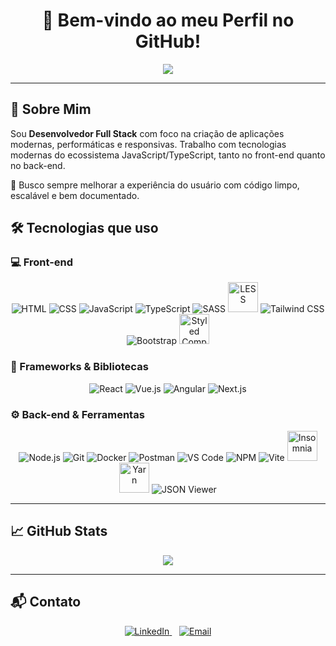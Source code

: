 <h1 align="center">👋 Bem-vindo ao meu Perfil no GitHub!</h1>

<p align="center">
  <img src="https://readme-typing-svg.herokuapp.com?font=Fira+Code&size=22&pause=1000&center=true&vCenter=true&width=435&lines=Desenvolvedor+Full+Stack;tecnologia+e+inovação;Sempre+em+busca+de+novos+desafios" />
</p>

---

## 🚀 Sobre Mim

Sou **Desenvolvedor Full Stack** com foco na criação de aplicações modernas, performáticas e responsivas. Trabalho com tecnologias modernas do ecossistema JavaScript/TypeScript, tanto no front-end quanto no back-end.

🎯 Busco sempre melhorar a experiência do usuário com código limpo, escalável e bem documentado.

## 🛠️ Tecnologias que uso

### 💻 Front-end
<div align="center">
  <img src="https://img.icons8.com/color/48/html-5.png" alt="HTML" />
  <img src="https://img.icons8.com/color/48/css3.png" alt="CSS" />
  <img src="https://img.icons8.com/color/48/javascript.png" alt="JavaScript" />
  <img src="https://img.icons8.com/color/48/typescript.png" alt="TypeScript" />
  <img src="https://img.icons8.com/color/48/sass.png" alt="SASS" />
  <img src="https://upload.wikimedia.org/wikipedia/commons/8/81/LESS_Logo.svg" alt="LESS" width="48" height="48" />
  <img src="https://img.icons8.com/color/48/tailwind_css.png" alt="Tailwind CSS" />
  <img src="https://img.icons8.com/color/48/bootstrap.png" alt="Bootstrap" />
  <img src="https://styled-components.com/logo.png" alt="Styled Components" width="48" height="48" />
</div>

### 🧩 Frameworks & Bibliotecas
<div align="center">
  <img src="https://img.icons8.com/color/48/react-native.png" alt="React" />
  <img src="https://img.icons8.com/color/48/vue-js.png" alt="Vue.js" />
  <img src="https://img.icons8.com/color/48/angularjs.png" alt="Angular" />
  <img src="https://img.icons8.com/color/48/nextjs.png" alt="Next.js" />
</div>

### ⚙️ Back-end & Ferramentas
<div align="center">
  <img src="https://img.icons8.com/color/48/nodejs.png" alt="Node.js" />
  <img src="https://img.icons8.com/color/48/000000/git.png" alt="Git" />
  <img src="https://img.icons8.com/color/48/docker.png" alt="Docker" />
  <img src="https://img.icons8.com/color/48/postman.png" alt="Postman" />
  <img src="https://img.icons8.com/color/48/visual-studio-code-2019.png" alt="VS Code" />
  <img src="https://img.icons8.com/color/48/npm.png" alt="NPM" />
  <img src="https://img.icons8.com/color/48/vite.png" alt="Vite" />
  <img src="https://github.com/user-attachments/assets/57260963-ef33-4d0d-bdd2-0337d884d618" alt="Insomnia" width="48" height="48" />
  <img src="https://github.com/user-attachments/assets/1b4a971f-40c4-4af5-91a7-e23904c839af" alt="Yarn" width="48" height="48" />
  <img src="https://img.icons8.com/color/48/json.png" alt="JSON Viewer" />
</div>

---

## 📈 GitHub Stats

<p align="center">
  <img src="https://github-readme-stats.vercel.app/api?username=RobsonPMartins&theme=react&show_icons=true&hide_title=true" />
</p>

---

## 📬 Contato

<div align="center">
  <a href="https://www.linkedin.com/in/robson-p-martins-dev" target="_blank">
    <img src="https://img.icons8.com/color/48/linkedin.png" alt="LinkedIn" />
  </a>
  &nbsp;&nbsp;
  <a href="mailto:robson.p.martins2020@gmail.com">
    <img src="https://img.icons8.com/color/48/gmail.png" alt="Email" />
  </a>
</div>
